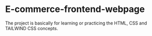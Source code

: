 # E-commerce-frontend-webpage
The project is basically for learning or practicing the HTML, CSS and TAILWIND CSS concepts. 
